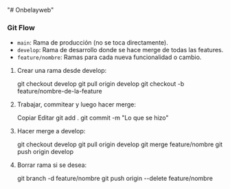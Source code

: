 "# Onbelayweb" 



### Git Flow 

- `main`: Rama de producción (no se toca directamente).
- `develop`: Rama de desarrollo donde se hace merge de todas las features.
- `feature/nombre`: Ramas para cada nueva funcionalidad o cambio.



1. Crear una rama desde develop:
   
   git checkout develop
   git pull origin develop
   git checkout -b feature/nombre-de-la-feature


2. Trabajar, commitear y luego hacer merge:

   
   Copiar
   Editar
   git add .
   git commit -m "Lo que se hizo"

3. Hacer merge a develop:

   git checkout develop
   git pull origin develop
   git merge feature/nombre
   git push origin develop

4. Borrar rama si se desea:

   git branch -d feature/nombre
   git push origin --delete feature/nombre

